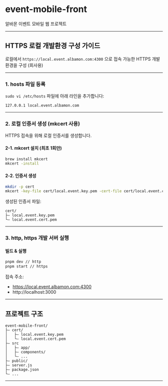 #  event-mobile-front

알바몬 이벤트 모바일 웹 프로젝트

---

## HTTPS 로컬 개발환경 구성 가이드

로컬에서 `https://local.event.albamon.com:4300` 으로 접속 가능한 HTTPS 개발환경을 구성 (회사용)

---

### 1. hosts 파일 등록

`sudo vi /etc/hosts` 파일에 아래 라인을 추가합니다:

```
127.0.0.1 local.event.albamon.com
```

---

###  2. 로컬 인증서 생성 (mkcert 사용)

HTTPS 접속을 위해 로컬 인증서를 생성합니다.

#### 2-1. mkcert 설치 (최초 1회만)

```bash
brew install mkcert
mkcert -install
```

#### 2-2. 인증서 생성

```bash
mkdir -p cert
mkcert -key-file cert/local.event.key.pem -cert-file cert/local.event.cert.pem albamon.com local.event.albamon.com
```

생성된 인증서 파일:
```
cert/
├— local.event.key.pem
└— local.event.cert.pem
```

---

### 3. http, https 개발 서버 실행

#### 빌드 & 실행

```bash
pnpm dev // http
pnpm start // https
```
접속 주소:
- https://local.event.albamon.com:4300
- http://localhost:3000

---

##  프로젝트 구조

```
event-mobile-front/
├— cert/
│   ├— local.event.key.pem
│   └— local.event.cert.pem
├— src
│   ├— app/
│   ├— components/
│   └— ...
├— public/
├— server.js
├— package.json
└— ...
```

---
